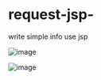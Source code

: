 # request-jsp-

write simple info use jsp

![image](https://user-images.githubusercontent.com/71121027/98190850-4d0b4000-1f5b-11eb-8fde-d32699652dc3.png)


![image](https://user-images.githubusercontent.com/71121027/98190898-601e1000-1f5b-11eb-9cb6-dae7dccd5799.png)
